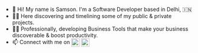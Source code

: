 - 👋 Hi! My name is Samson. I'm a Software Developer based in Delhi, 🇮🇳
- 👨‍💼 Here discovering and timelining some of my public & private projects.
- 👨‍💻 Professionally, developing Business Tools that make your business discoverable & boost productivity.
- 📫 Connect with me on [<img align="center" alt="SamsonShukla | Twitter" height="22px" src="https://cdn2.iconfinder.com/data/icons/social-media-2285/512/1_Twitter_colored_svg-1024.png" />][twitter] [<img align="center" alt="SamsonShukla | LinkedIn" height="22px" src="https://cdn2.iconfinder.com/data/icons/social-media-2285/512/1_Linkedin_unofficial_colored_svg-1024.png" />][linkedin]


<!-- Social Links -->
[LinkedIn]: https://www.linkedin.com/in/samsonshukla/
[Twitter]: https://twitter.com/samsonshukla
[Email]: mailto:samsonshukla@gmail.com
